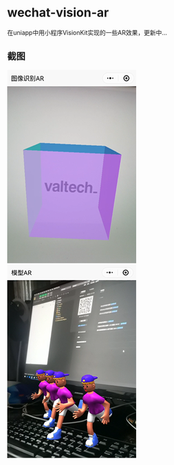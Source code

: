 # wechat-vision-ar
在uniapp中用小程序VisionKit实现的一些AR效果，更新中...

## 截图
![snapshot01](https://github.com/imokya/wechat-vision-ar/blob/main/snapshots/01.png?raw=true)
![snapshot02](https://github.com/imokya/wechat-vision-ar/blob/main/snapshots/02.png?raw=true)
